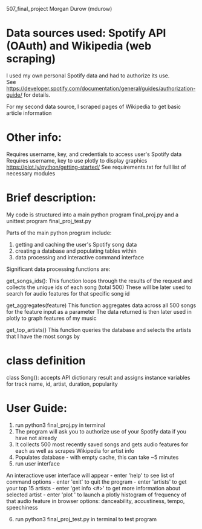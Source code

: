 507_final_project
Morgan Durow (mdurow)

# Data sources used: Spotify API (OAuth) and Wikipedia (web scraping)
  I used my own personal Spotify data and had to authorize its use. <br>
  See https://developer.spotify.com/documentation/general/guides/authorization-guide/ for details.<br>
  
  For my second data source, I scraped pages of Wikipedia to get basic article information

# Other info:
  Requires username, key, and credentials to access user's Spotify data
  Requires username, key to use plotly to display graphics https://plot.ly/python/getting-started/
  See requirements.txt for full list of necessary modules

# Brief description:
  My code is structured into a main python program final_proj.py and a unittest program final_proj_test.py
  
  Parts of the main python program include:
  1) getting and caching the user's Spotify song data
  2) creating a database and populating tables within
  3) data processing and interactive command interface
  
  Significant data processing functions are:
  
  get_songs_ids():
    This function loops through the results of the request and collects the unique ids of each song (total 500)
    These will be later used to search for audio features for that specific song id
  
  get_aggregates(feature)
    This function aggregates data across all 500 songs for the feature input as a parameter
    The data returned is then later used in plotly to graph features of my music
  
  get_top_artists()
    This function queries the database and selects the artists that I have the most songs by

# class definition
  class Song(): accepts API dictionary result and assigns instance variables for track name, id, artist, duration, popularity

# User Guide:
  1. run python3 final_proj.py in terminal
  2. The program will ask you to authorize use of your Spotify data if you have not already
  3. It collects 500 most recently saved songs and gets audio features for each as well as scrapes Wikipedia for artist info
  4. Populates database - with empty cache, this can take ~5 minutes
  5. run user interface
  
  An interactiove user interface will appear
    - enter 'help' to see list of command options
    - enter 'exit' to quit the program
    - enter 'artists' to get your top 15 artists
    - enter 'get info <#>' to get more information about selected artist
    - enter 'plot <feature>' to launch a plotly histogram of frequency of that audio feature in browser
      options: danceability, acoustiness, tempo, speechiness
 
  6. run python3 final_proj_test.py in terminal to test program
